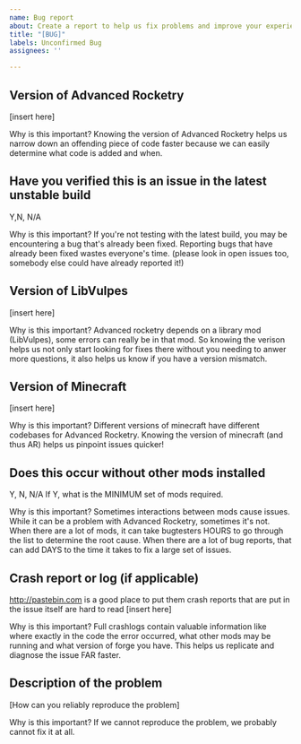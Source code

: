 ```yaml
---
name: Bug report
about: Create a report to help us fix problems and improve your experience
title: "[BUG]"
labels: Unconfirmed Bug
assignees: ''

---
```


## Version of Advanced Rocketry
[insert here]

Why is this important?
Knowing the version of Advanced Rocketry helps us narrow down an offending piece of code faster because we can easily determine what code is added and when.

## Have you verified this is an issue in the latest unstable build
Y,N, N/A

Why is this important?
If you're not testing with the latest build, you may be encountering a bug that's already been fixed.
Reporting bugs that have already been fixed wastes everyone's time.  (please look in open issues too, somebody else could have already reported it!)

## Version of LibVulpes
[insert here]

Why is this important?
Advanced rocketry depends on a library mod (LibVulpes), some errors can really be in that mod.  So knowing the verison helps us not only start looking for fixes there without you needing to anwer more questions, it also helps us know if you have a version mismatch.

## Version of Minecraft
[insert here]

Why is this important?
Different versions of minecraft have different codebases for Advanced Rocketry.  Knowing the version of minecraft (and thus AR) helps us pinpoint issues quicker!

## Does this occur without other mods installed
Y, N, N/A
If Y, what is the MINIMUM set of mods required.

Why is this important?  Sometimes interactions between mods cause issues.  While it can be a problem with Advanced Rocketry, sometimes it's not.  When there are a lot of mods, it can take bugtesters HOURS to go through the list to determine the root cause.  When there are a lot of bug reports, that can add DAYS to the time it takes to fix a large set of issues.

## Crash report or log (if applicable)
http://pastebin.com is a good place to put them
crash reports that are put in the issue itself are
hard to read
[insert here]

Why is this important?
Full crashlogs contain valuable information like where exactly in the code the error occurred, what other mods may be running and what version of forge you have.  This helps us replicate and diagnose the issue FAR faster.

## Description of the problem
[How can you reliably reproduce the problem]

Why is this important?
If we cannot reproduce the problem, we probably cannot fix it at all.
